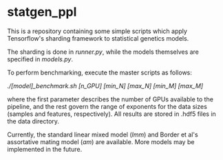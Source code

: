 # statgen_ppl

This is a repository containing some simple scripts which apply Tensorflow's sharding framework to statistical genetics models. 

The sharding is done in _runner.py_, while the models themselves are specified in _models.py_.

To perform benchmarking, execute the master scripts as follows:

_./[model]\_benchmark.sh [n\_GPU] [min_N] [max_N] [min_M] [max_M]_

where the first parameter describes the number of GPUs available to the pipeline, and the rest govern the range of exponents for the data sizes (samples and features, respectively). All results are stored in .hdf5 files in the data directory.

Currently, the standard linear mixed model (_lmm_) and Border et al's assortative mating model (_am_) are available. More models may be implemented in the future. 
